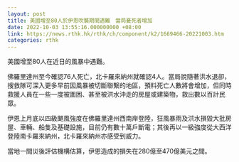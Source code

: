 ```yaml
---
layout: post
title: 美國增至80人於伊恩吹襲期間遇難　當局憂死者增加
date: 2022-10-03 13:55:16.000000000 +08:00
link: https://news.rthk.hk/rthk/ch/component/k2/1669466-20221003.htm
categories: rthk
---
```


美國增至80人在近日的風暴中遇難。

佛羅里達州至今確認76人死亡，北卡羅來納州就確認4人。當局說隨著洪水退卻，搜救隊可深入更多早前因風暴被切斷聯繫的地區，預料死亡人數將會增加，但同時救援人員在一些一度被圍困、甚至被洪水沖走的房屋或建築物，救出數以百計民眾。

伊恩上月底以四級颶風強度在佛羅里達州西南岸登陸，狂風暴雨及洪水損毀大批房屋、車輛、船隻及基礎設施，目前仍有數十萬戶斷電；其後再以一級強度從大西洋登陸南卡羅來納州，北卡羅來納州亦感受到威力。

當地一間災後評估機構估算，伊恩造成的損失在280億至470億美元之間。
